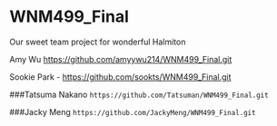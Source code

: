 # WNM499_Final
Our sweet team project for wonderful Halmiton

Amy Wu https://github.com/amyywu214/WNM499_Final.git

Sookie Park - https://github.com/sookts/WNM499_Final.git

###Tatsuma Nakano
`https://github.com/Tatsuman/WNM499_Final.git`

###Jacky Meng 
`https://github.com/JackyMeng/WNM499_Final.git`
